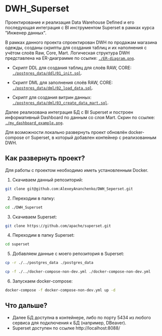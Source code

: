 # DWH_Superset

Проектирование и реализация Data Warehouse Defined и его последующая интеграция с BI инструментом Superset в рамках курса "Инженер данных".

В рамках данного проекта спроектирован DWH по продажам магазина одежды, созданы скрипты для создания таблиц и их наполнения с учётом слоёв Raw, Core, Mart. Логическая структура DWH представлена на ER-диаграмме по ссылке: <code>[./ER-diagram.png](https://github.com/AlexeyAnanchenko/DWH_Seperset/blob/main/ER-diagram.png)</code>.

- Скрипт DDL для создания таблиц для слоёв RAW, CORE: <code>[./postgres_data/ddl/01_init.sql](https://github.com/AlexeyAnanchenko/DWH_Seperset/blob/main/postgres_data/ddl/01_init.sql)</code>.

- Скрипт DML для заполнения слоёв RAW, CORE: <code>[./postgres_data/dml/02_load_data.sql](https://github.com/AlexeyAnanchenko/DWH_Seperset/blob/main/postgres_data/dml/02_load_data.sql)</code>.

- Скрипт для создания витрин данных: <code>[./postgres_data/dml/03_create_data_mart.sql](https://github.com/AlexeyAnanchenko/DWH_Seperset/blob/main/postgres_data/dml/03_create_data_mart.sql)</code>.


Далее реализована интеграция БД с BI Superset и построен информативный Dashboard по данным со слоя Mart. Скрин по ссылке: <code>[./my_dashboard_example.png](https://github.com/AlexeyAnanchenko/DWH_Seperset/blob/main/my_dashboard_example.png)</code>.

Для возможности локально развернуть проект обновлён docker-compose от Superset, в который добавлен контейнер с реализованным  DWH.

## Как развернуть проект?

Для работы с проектом необходимо иметь установленным Docker.

1. Скачиваем данный репозиторий:

```sh
git clone git@github.com:AlexeyAnanchenko/DWH_Seperset.git
```

2. Переходим в папку:

```sh
cd ./DWH_Superset
```

3. Скачиваем Superset:

```sh
git clone https://github.com/apache/superset.git
```

4. Переходим в папку Superset:

```sh
cd superset
```

5. Добавляем данные с моего репозитория в Superset:

```sh
cp -r ./../postgres_data ./postgres_data
```

```sh
cp -f ./../docker-compose-non-dev.yml ./docker-compose-non-dev.yml
```

6. Запускаем docker-compose:

```sh
docker-compose -f docker-compose-non-dev.yml up -d
```

## Что дальше?

- Далее БД доступна в контейнере, либо по порту 5434 из любого сервиса для подключения к БД (например, DBeaver).
- Superset доступен по ссылке http://localhost:8088/
